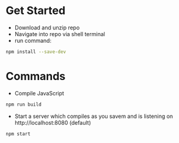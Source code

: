 # Get Started
- Download and unzip repo
- Navigate into repo via shell terminal
- run command:
```bash
npm install --save-dev
```
# Commands
- Compile JavaScript
```bash
npm run build
```
- Start a server which compiles as you savem and is listening on http://localhost:8080 (default)
```bash 
npm start
```
